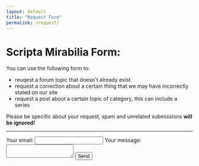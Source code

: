 ```yaml
---
layout: default
title: "Request Form"
permalink: /request/
---
```


# Scripta Mirabilia Form:

You can use the following form to:

- reuqest a forum topic that doesn't already exist
- request a correction about a certain thing that we may have incorrectly stated on our site
- request a post about a certain topic of category, this can include a series

Please be specific about your request, spam and unrelated submissions **will be ignored!**

---

<form
  action="https://formspree.io/f/myyrvkvl"
  method="POST"
>
  <label>
    Your email:
    <input type="email" name="email">
  </label>
  <label>
    Your message:
    <textarea name="message"></textarea>
  </label>
  <!-- your other form fields go here -->
  <button type="submit">Send</button>
</form>
